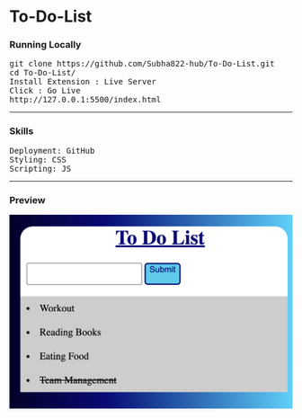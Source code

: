 # To-Do-List

### Running Locally 

<pre>
git clone https://github.com/Subha822-hub/To-Do-List.git
cd To-Do-List/
Install Extension : Live Server
Click : Go Live
http://127.0.0.1:5500/index.html
</pre>

<hr>

### Skills

<pre>
Deployment: GitHub
Styling: CSS
Scripting: JS
</pre>

<hr>

### Preview

![alt text](https://github.com/Subha822-hub/To-Do-List/blob/main/images/image.png)
